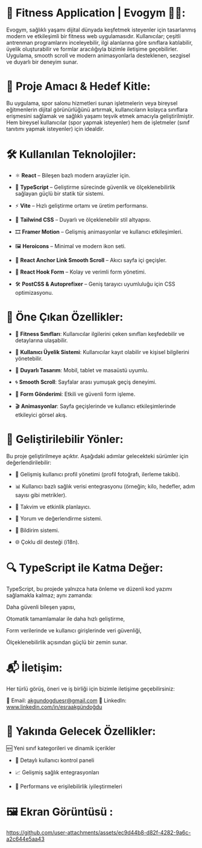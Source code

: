# 💪 Fitness Application | Evogym 🏋️‍♂️:

Evogym, sağlıklı yaşamı dijital dünyada keşfetmek isteyenler için tasarlanmış modern ve etkileşimli bir fitness web uygulamasıdır. Kullanıcılar; çeşitli antrenman programlarını inceleyebilir, ilgi alanlarına göre sınıflara katılabilir, üyelik oluşturabilir ve formlar aracılığıyla bizimle iletişime geçebilirler. Uygulama, smooth scroll ve modern animasyonlarla desteklenen, sezgisel ve duyarlı bir deneyim sunar.

# 🎯 Proje Amacı & Hedef Kitle:

Bu uygulama, spor salonu hizmetleri sunan işletmelerin veya bireysel eğitmenlerin dijital görünürlüğünü artırmak, kullanıcıların kolayca sınıflara erişmesini sağlamak ve sağlıklı yaşamı teşvik etmek amacıyla geliştirilmiştir. Hem bireysel kullanıcılar (spor yapmak isteyenler) hem de işletmeler (sınıf tanıtımı yapmak isteyenler) için idealdir.

# 🛠️ Kullanılan Teknolojiler:

- ⚛️ **React** – Bileşen bazlı modern arayüzler için.

- 🧠 **TypeScript** – Geliştirme sürecinde güvenlik ve ölçeklenebilirlik sağlayan güçlü bir statik tür sistemi.

- ⚡ **Vite** – Hızlı geliştirme ortamı ve üretim performansı.

- 🎨 **Tailwind CSS** – Duyarlı ve ölçeklenebilir stil altyapısı.

- 🎞️ **Framer Motion** – Gelişmiş animasyonlar ve kullanıcı etkileşimleri.

- 🖼️ **Heroicons** – Minimal ve modern ikon seti.

- 🧭 **React Anchor Link Smooth Scroll** – Akıcı sayfa içi geçişler.

- 🧾 **React Hook Form** – Kolay ve verimli form yönetimi.

- 🛠️ **PostCSS & Autoprefixer** – Geniş tarayıcı uyumluluğu için CSS optimizasyonu.

# 📱 Öne Çıkan Özellikler:

- 🧘 **Fitness Sınıfları**: Kullanıcılar ilgilerini çeken sınıfları keşfedebilir ve detaylarına ulaşabilir.

- 👤 **Kullanıcı Üyelik Sistemi**: Kullanıcılar kayıt olabilir ve kişisel bilgilerini yönetebilir.

- 📱 **Duyarlı Tasarım**: Mobil, tablet ve masaüstü uyumlu.

- 🌀 **Smooth Scroll**: Sayfalar arası yumuşak geçiş deneyimi.

- 📝 **Form Gönderimi**: Etkili ve güvenli form işleme.

- 🎬 **Animasyonlar**: Sayfa geçişlerinde ve kullanıcı etkileşimlerinde etkileyici görsel akış.

# 🧩 Geliştirilebilir Yönler:

Bu proje geliştirilmeye açıktır. Aşağıdaki adımlar gelecekteki sürümler için değerlendirilebilir:

- 👤 Gelişmiş kullanıcı profil yönetimi (profil fotoğrafı, ilerleme takibi).

- 📊 Kullanıcı bazlı sağlık verisi entegrasyonu (örneğin; kilo, hedefler, adım sayısı gibi metrikler).

- 📆 Takvim ve etkinlik planlayıcı.

- 💬 Yorum ve değerlendirme sistemi.

- 🔔 Bildirim sistemi.

- 🌐 Çoklu dil desteği (i18n).

# 🔍 TypeScript ile Katma Değer:

TypeScript, bu projede yalnızca hata önleme ve düzenli kod yazımı sağlamakla kalmaz; aynı zamanda:

Daha güvenli bileşen yapısı,

Otomatik tamamlamalar ile daha hızlı geliştirme,

Form verilerinde ve kullanıcı girişlerinde veri güvenliği,

Ölçeklenebilirlik açısından güçlü bir zemin sunar.



# 📬 İletişim:
Her türlü görüş, öneri ve iş birliği için bizimle iletişime geçebilirsiniz:

📧 Email: akgundogduesr@gmail.com
🔗 LinkedIn: www.linkedin.com/in/esraakgündoğdu

# 🔮 Yakında Gelecek Özellikler:

 🆕 Yeni sınıf kategorileri ve dinamik içerikler 

- 👤 Detaylı kullanıcı kontrol paneli  

- 📈 Gelişmiş sağlık entegrasyonları 

- 🚀 Performans ve erişilebilirlik iyileştirmeleri

# 🖼️ Ekran Görüntüsü :

https://github.com/user-attachments/assets/ec9d44b8-d82f-4282-9a6c-a2c644e5aa43



















